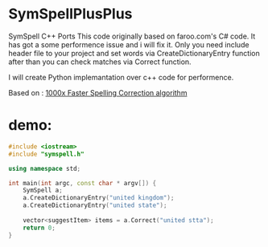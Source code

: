 # SymSpellPlusPlus
SymSpell C++ Ports
This code originally based on faroo.com's C# code. It has got a some performence issue and i will fix it.
Only you need include header file to your project and set words via CreateDictionaryEntry function after than you can check matches via Correct function.

I will create Python implemantation over c++ code for performence.<br>

Based on : [1000x Faster Spelling Correction algorithm](http://blog.faroo.com/2012/06/07/improved-edit-distance-based-spelling-correction/)<br>



demo:
=====
```c++
#include <iostream>
#include "symspell.h"

using namespace std;

int main(int argc, const char * argv[]) {
    SymSpell a;
    a.CreateDictionaryEntry("united kingdom");
    a.CreateDictionaryEntry("united state");
    
    vector<suggestItem> items = a.Correct("united stta");
    return 0;
}
```
